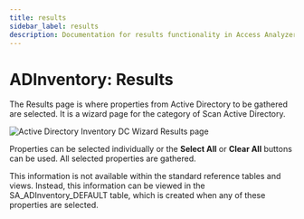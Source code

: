 ```yaml
---
title: results
sidebar_label: results
description: Documentation for results functionality in Access Analyzer including configuration and usage information.
---
```


# ADInventory: Results

The Results page is where properties from Active Directory to be gathered are selected. It is a
wizard page for the category of Scan Active Directory.

![Active Directory Inventory DC Wizard Results page](/img/product_docs/accessanalyzer/admin/datacollector/adinventory/results.webp)

Properties can be selected individually or the **Select All** or **Clear All** buttons can be used.
All selected properties are gathered.

This information is not available within the standard reference tables and views. Instead, this
information can be viewed in the SA_ADInventory_DEFAULT table, which is created when any of these
properties are selected.
